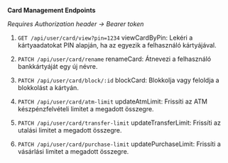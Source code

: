 **Card Management Endpoints**


*Requires Authorization header -> Bearer token*


1. `GET /api/user/card/view?pin=1234`
    viewCardByPin: Lekéri a kártyaadatokat PIN alapján, ha az egyezik a felhasználó kártyájával.

2. `PATCH /api/user/card/rename`
    renameCard: Átnevezi a felhasználó bankkártyáját egy új névre.

3. `PATCH /api/user/card/block/:id`
    blockCard: Blokkolja vagy feloldja a blokkolást a kártyán.

4. `PATCH /api/user/card/atm-limit`
    updateAtmLimit: Frissíti az ATM készpénzfelvételi limitet a megadott összegre.

5. `PATCH /api/user/card/transfer-limit`
    updateTransferLimit: Frissíti az utalási limitet a megadott összegre.

6. `PATCH /api/user/card/purchase-limit`
    updatePurchaseLimit: Frissíti a vásárlási limitet a megadott összegre.
